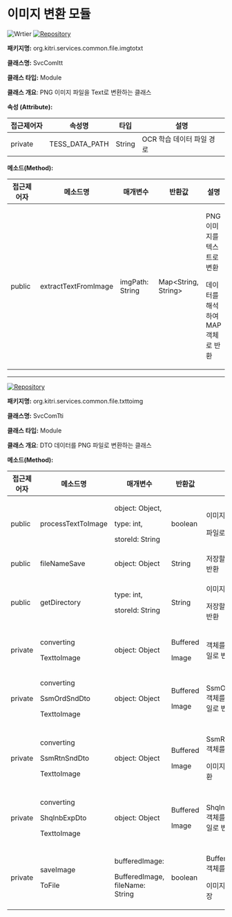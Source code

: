 # 이미지 변환 모듈

![Wrtier](https://img.shields.io/badge/Writer-%ED%95%A8%EC%98%88%EC%A0%95-blue) [![Repository](https://img.shields.io/badge/View-Repository-blue)](../../../../srmus_project/src/main/java/org/kitri/services/common/file/imgtotxt/SvcComItt.java)

**패키지명:** org.kitri.services.common.file.imgtotxt

**클래스명:** SvcComItt

**클래스 타입:** Module

**클래스 개요**: PNG 이미지 파일을 Text로 변환하는 클래스

**속성 (Attribute):**

| 접근제어자   | 속성명              | 타입     | 설명               |
| ------- | ---------------- | ------ | ---------------- |
| private | TESS\_DATA\_PATH | String | OCR 학습 데이터 파일 경로 |

**메소드(Method):**

<table><thead><tr><th width="130">접근제어자</th><th width="144">메소드명</th><th width="163">매개변수</th><th width="104">반환값</th><th>설명</th></tr></thead><tbody><tr><td>public</td><td>extractTextFromImage</td><td>imgPath: String</td><td>Map&#x3C;String, String></td><td><p>PNG 이미지를 텍스트로 변환</p><p>데이터를 해석하여 MAP 객체로 반환</p></td></tr></tbody></table>



***



[![Repository](https://img.shields.io/badge/View-Repository-blue)](../../../../srmus_project/src/main/java/org/kitri/services/common/file/txttoimg/SvcComTti.java)

**패키지명:** org.kitri.services.common.file.txttoimg

**클래스명:** SvcComTti

**클래스 타입:** Module

**클래스 개요**: DTO 데이터를 PNG 파일로 변환하는 클래스

**메소드(Method):**

<table><thead><tr><th width="130">접근제어자</th><th width="151">메소드명</th><th width="163">매개변수</th><th width="104">반환값</th><th>설명</th></tr></thead><tbody><tr><td>public</td><td>processTextToImage</td><td><p>object: Object,</p><p>type: int,</p><p>storeId: String</p></td><td>boolean</td><td><p>이미지 변환 후 </p><p>파일로 저장</p></td></tr><tr><td>public</td><td>fileNameSave</td><td>object: Object</td><td>String</td><td>저장할 파일 이름 반환</td></tr><tr><td>public</td><td>getDirectory</td><td><p>type: int, </p><p>storeId: String</p></td><td>String</td><td><p>이미지 파일을 </p><p>저장할 폴더 경로 반환</p></td></tr><tr><td>private</td><td><p>converting</p><p>TexttoImage</p></td><td>object: Object</td><td><p>Buffered</p><p>Image</p></td><td>객체를 이미지 파일로 변환</td></tr><tr><td>private</td><td><p>converting</p><p>SsmOrdSndDto</p><p>TexttoImage</p></td><td>object: Object</td><td><p>Buffered</p><p>Image</p></td><td>SsmOrdSndDto객체를 이미지 파일로 변환</td></tr><tr><td>private</td><td><p>converting</p><p>SsmRtnSndDto</p><p>TexttoImage</p></td><td>object: Object</td><td><p>Buffered</p><p>Image</p></td><td><p>SsmRtnSndDto객체를</p><p>이미지 파일로 변환</p></td></tr><tr><td>private</td><td><p>converting</p><p>ShqInbExpDto</p><p>TexttoImage</p></td><td>object: Object</td><td><p>Buffered</p><p>Image</p></td><td>ShqInbExpDto객체를 이미지 파일로 변환</td></tr><tr><td>private</td><td><p>saveImage</p><p>ToFile</p></td><td><p>bufferedImage:</p><p>   BufferedImage, fileName: String</p></td><td>boolean</td><td><p>BufferedImage 객체를 </p><p>이미지 파일로 저장</p></td></tr></tbody></table>



